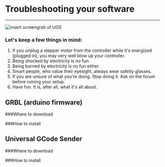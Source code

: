 # Troubleshooting your software
***
![insert screengrab of UGS](http://placehold.it/400x400)

### Let's keep a few things in mind:
1. If you unplug a stepper motor from the controller while it's energized (plugged in), you may very well blow up your controller. 
2. Being shocked by electricity is no fun.
3. Being burned by electricity is no fun either.
4. Smart people, who value their eyesight, always wear safetly glasses.
5. If you are unsure of what you're doing. Stop doing it. Ask on the forum before ruining your setup.
6. Have fun. It is, after all, what it's all about. 


## GRBL (arduino firmware)
###Where to download

###How to install

## Universal GCode Sender
###Where to download

###How to install